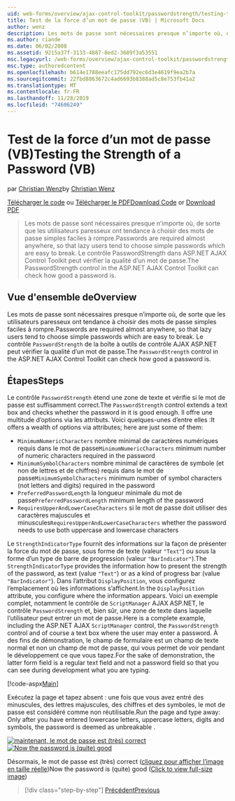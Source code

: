 ```yaml
---
uid: web-forms/overview/ajax-control-toolkit/passwordstrength/testing-the-strength-of-a-password-vb
title: Test de la force d’un mot de passe (VB) | Microsoft Docs
author: wenz
description: Les mots de passe sont nécessaires presque n’importe où, de sorte que les utilisateurs paresseux ont tendance à choisir des mots de passe simples faciles à rompre. Contrôle PasswordStrength dans l’ASP. N...
ms.author: riande
ms.date: 06/02/2008
ms.assetid: 9215a37f-3133-4887-8ed2-3689f3a53551
msc.legacyurl: /web-forms/overview/ajax-control-toolkit/passwordstrength/testing-the-strength-of-a-password-vb
msc.type: authoredcontent
ms.openlocfilehash: b614e1788eeafc175dd792ec6d3e4619f9ea2b7a
ms.sourcegitcommit: 22fbd8863672c4ad6693b8388ad5c8e753fb41a2
ms.translationtype: MT
ms.contentlocale: fr-FR
ms.lasthandoff: 11/28/2019
ms.locfileid: "74606249"
---
```

# <a name="testing-the-strength-of-a-password-vb"></a><span data-ttu-id="8a1e5-104">Test de la force d’un mot de passe (VB)</span><span class="sxs-lookup"><span data-stu-id="8a1e5-104">Testing the Strength of a Password (VB)</span></span>

<span data-ttu-id="8a1e5-105">par [Christian Wenz](https://github.com/wenz)</span><span class="sxs-lookup"><span data-stu-id="8a1e5-105">by [Christian Wenz](https://github.com/wenz)</span></span>

<span data-ttu-id="8a1e5-106">[Télécharger le code](https://download.microsoft.com/download/9/3/f/93f8daea-bebd-4821-833b-95205389c7d0/PasswordStrength0.vb.zip) ou [Télécharger le PDF](https://download.microsoft.com/download/2/d/c/2dc10e34-6983-41d4-9c08-f78f5387d32b/passwordstrength0VB.pdf)</span><span class="sxs-lookup"><span data-stu-id="8a1e5-106">[Download Code](https://download.microsoft.com/download/9/3/f/93f8daea-bebd-4821-833b-95205389c7d0/PasswordStrength0.vb.zip) or [Download PDF](https://download.microsoft.com/download/2/d/c/2dc10e34-6983-41d4-9c08-f78f5387d32b/passwordstrength0VB.pdf)</span></span>

> <span data-ttu-id="8a1e5-107">Les mots de passe sont nécessaires presque n’importe où, de sorte que les utilisateurs paresseux ont tendance à choisir des mots de passe simples faciles à rompre.</span><span class="sxs-lookup"><span data-stu-id="8a1e5-107">Passwords are required almost anywhere, so that lazy users tend to choose simple passwords which are easy to break.</span></span> <span data-ttu-id="8a1e5-108">Le contrôle PasswordStrength dans ASP.NET AJAX Control Toolkit peut vérifier la qualité d’un mot de passe.</span><span class="sxs-lookup"><span data-stu-id="8a1e5-108">The PasswordStrength control in the ASP.NET AJAX Control Toolkit can check how good a password is.</span></span>

## <a name="overview"></a><span data-ttu-id="8a1e5-109">Vue d'ensemble de</span><span class="sxs-lookup"><span data-stu-id="8a1e5-109">Overview</span></span>

<span data-ttu-id="8a1e5-110">Les mots de passe sont nécessaires presque n’importe où, de sorte que les utilisateurs paresseux ont tendance à choisir des mots de passe simples faciles à rompre.</span><span class="sxs-lookup"><span data-stu-id="8a1e5-110">Passwords are required almost anywhere, so that lazy users tend to choose simple passwords which are easy to break.</span></span> <span data-ttu-id="8a1e5-111">Le contrôle `PasswordStrength` de la boîte à outils de contrôle AJAX ASP.NET peut vérifier la qualité d’un mot de passe.</span><span class="sxs-lookup"><span data-stu-id="8a1e5-111">The `PasswordStrength` control in the ASP.NET AJAX Control Toolkit can check how good a password is.</span></span>

## <a name="steps"></a><span data-ttu-id="8a1e5-112">Étapes</span><span class="sxs-lookup"><span data-stu-id="8a1e5-112">Steps</span></span>

<span data-ttu-id="8a1e5-113">Le contrôle `PasswordStrength` étend une zone de texte et vérifie si le mot de passe est suffisamment correct.</span><span class="sxs-lookup"><span data-stu-id="8a1e5-113">The `PasswordStrength` control extends a text box and checks whether the password in it is good enough.</span></span> <span data-ttu-id="8a1e5-114">Il offre une multitude d’options via les attributs. Voici quelques-unes d’entre elles :</span><span class="sxs-lookup"><span data-stu-id="8a1e5-114">It offers a wealth of options via attributes; here are just some of them:</span></span>

- <span data-ttu-id="8a1e5-115">`MinimumNumericCharacters` nombre minimal de caractères numériques requis dans le mot de passe</span><span class="sxs-lookup"><span data-stu-id="8a1e5-115">`MinimumNumericCharacters` minimum number of numeric characters required in the password</span></span>
- <span data-ttu-id="8a1e5-116">`MinimumSymbolCharacters` nombre minimal de caractères de symbole (et non de lettres et de chiffres) requis dans le mot de passe</span><span class="sxs-lookup"><span data-stu-id="8a1e5-116">`MinimumSymbolCharacters` minimum number of symbol characters (not letters and digits) required in the password</span></span>
- <span data-ttu-id="8a1e5-117">`PreferredPasswordLength` la longueur minimale du mot de passe</span><span class="sxs-lookup"><span data-stu-id="8a1e5-117">`PreferredPasswordLength` minimum length of the password</span></span>
- <span data-ttu-id="8a1e5-118">`RequiresUpperAndLowerCaseCharacters` si le mot de passe doit utiliser des caractères majuscules et minuscules</span><span class="sxs-lookup"><span data-stu-id="8a1e5-118">`RequiresUpperAndLowerCaseCharacters` whether the password needs to use both uppercase and lowercase characters</span></span>

<span data-ttu-id="8a1e5-119">Le `StrengthIndicatorType` fournit des informations sur la façon de présenter la force du mot de passe, sous forme de texte (valeur `"Text"`) ou sous la forme d’un type de barre de progression (valeur `"BarIndicator"`).</span><span class="sxs-lookup"><span data-stu-id="8a1e5-119">The `StrengthIndicatorType` provides the information how to present the strength of the password, as text (value `"Text"`) or as a kind of progress bar (value `"BarIndicator"`).</span></span> <span data-ttu-id="8a1e5-120">Dans l’attribut `DisplayPosition`, vous configurez l’emplacement où les informations s’affichent.</span><span class="sxs-lookup"><span data-stu-id="8a1e5-120">In the `DisplayPosition` attribute, you configure where the information appears.</span></span> <span data-ttu-id="8a1e5-121">Voici un exemple complet, notamment le contrôle de `ScriptManager` AJAX ASP.NET, le contrôle `PasswordStrength` et, bien sûr, une zone de texte dans laquelle l’utilisateur peut entrer un mot de passe.</span><span class="sxs-lookup"><span data-stu-id="8a1e5-121">Here is a complete example, including the ASP.NET AJAX `ScriptManager` control, the `PasswordStrength` control and of course a text box where the user may enter a password.</span></span> <span data-ttu-id="8a1e5-122">À des fins de démonstration, le champ de formulaire est un champ de texte normal et non un champ de mot de passe, qui vous permet de voir pendant le développement ce que vous tapez.</span><span class="sxs-lookup"><span data-stu-id="8a1e5-122">For the sake of demonstration, the latter form field is a regular text field and not a password field so that you can see during development what you are typing.</span></span>

[!code-aspx[Main](testing-the-strength-of-a-password-vb/samples/sample1.aspx)]

<span data-ttu-id="8a1e5-123">Exécutez la page et tapez absent : une fois que vous avez entré des minuscules, des lettres majuscules, des chiffres et des symboles, le mot de passe est considéré comme non réutilisable.</span><span class="sxs-lookup"><span data-stu-id="8a1e5-123">Run the page and type away: Only after you have entered lowercase letters, uppercase letters, digits and symbols, the password is deemed as unbreakable .</span></span>

<span data-ttu-id="8a1e5-124">[![maintenant, le mot de passe est (très) correct](testing-the-strength-of-a-password-vb/_static/image2.png)](testing-the-strength-of-a-password-vb/_static/image1.png)</span><span class="sxs-lookup"><span data-stu-id="8a1e5-124">[![Now the password is (quite) good](testing-the-strength-of-a-password-vb/_static/image2.png)](testing-the-strength-of-a-password-vb/_static/image1.png)</span></span>

<span data-ttu-id="8a1e5-125">Désormais, le mot de passe est (très) correct ([cliquez pour afficher l’image en taille réelle](testing-the-strength-of-a-password-vb/_static/image3.png))</span><span class="sxs-lookup"><span data-stu-id="8a1e5-125">Now the password is (quite) good ([Click to view full-size image](testing-the-strength-of-a-password-vb/_static/image3.png))</span></span>

> [!div class="step-by-step"]
> [<span data-ttu-id="8a1e5-126">Précédent</span><span class="sxs-lookup"><span data-stu-id="8a1e5-126">Previous</span></span>](testing-the-strength-of-a-password-cs.md)
